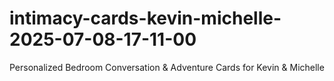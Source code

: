 # intimacy-cards-kevin-michelle-2025-07-08-17-11-00
Personalized Bedroom Conversation &amp; Adventure Cards for Kevin &amp; Michelle
